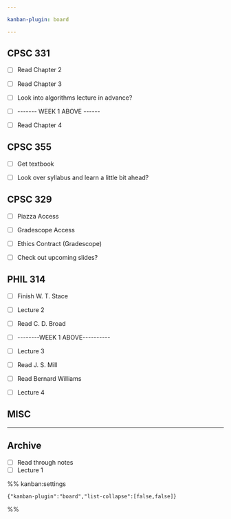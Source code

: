 ```yaml
---

kanban-plugin: board

---
```


## CPSC 331

- [ ] Read Chapter 2
- [ ] Read Chapter 3
- [ ] Look into algorithms lecture in advance?
- [ ] ------- WEEK 1 ABOVE ------
- [ ] Read Chapter 4


## CPSC 355

- [ ] Get textbook
- [ ] Look over syllabus and learn a little bit ahead?


## CPSC 329

- [ ] Piazza Access
- [ ] Gradescope Access
- [ ] Ethics Contract (Gradescope)
- [ ] Check out upcoming slides?


## PHIL 314

- [ ] Finish W. T. Stace
- [ ] Lecture 2
- [ ] Read C. D. Broad
- [ ] --------WEEK 1 ABOVE----------
- [ ] Lecture 3
- [ ] Read J. S. Mill
- [ ] Read Bernard Williams
- [ ] Lecture 4


## MISC



***

## Archive

- [ ] Read through notes
- [ ] Lecture 1

%% kanban:settings
```
{"kanban-plugin":"board","list-collapse":[false,false]}
```
%%